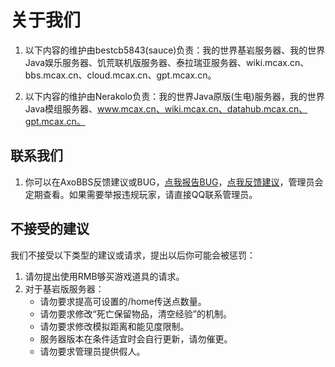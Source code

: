 # 关于我们

1. 以下内容的维护由bestcb5843(sauce)负责：我的世界基岩服务器、我的世界Java娱乐服务器、饥荒联机版服务器、泰拉瑞亚服务器、wiki.mcax.cn、bbs.mcax.cn、cloud.mcax.cn、gpt.mcax.cn。

2. 以下内容的维护由Nerakolo负责：我的世界Java原版(生电)服务器，我的世界Java模组服务器、www.mcax.cn、wiki.mcax.cn、datahub.mcax.cn、gpt.mcax.cn。

## 联系我们

1. 你可以在AxoBBS反馈建议或BUG，[点我报告BUG](https://bbs.mcax.cn/index.php?forums/bug)，[点我反馈建议](https://bbs.mcax.cn/index.php?forums/suggest)，管理员会定期查看。如果需要举报违规玩家，请直接QQ联系管理员。

## 不接受的建议

我们不接受以下类型的建议或请求，提出以后你可能会被惩罚：
1. 请勿提出使用RMB够买游戏道具的请求。
2. 对于基岩版服务器：
   - 请勿要求提高可设置的/home传送点数量。
   - 请勿要求修改“死亡保留物品，清空经验”的机制。
   - 请勿要求修改模拟距离和能见度限制。
   - 服务器版本在条件适宜时会自行更新，请勿催更。
   - 请勿要求管理员提供假人。
